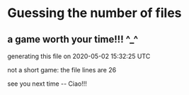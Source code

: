 # Guessing the number of files
## a game worth your time!!! ^_^

generating this file on  2020-05-02 15:32:25 UTC

not a short game: the file lines are 26

see you next time -- Ciao!!! 
